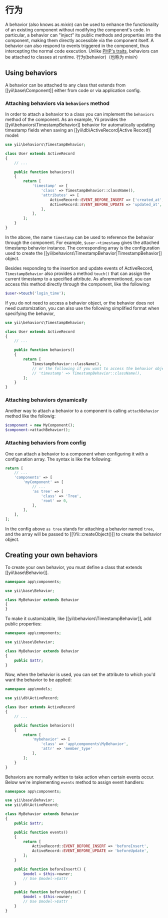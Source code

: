 行为
=========

A behavior (also knows as *mixin*) can be used to enhance the functionality of an existing component without modifying the component's
code. In particular, a behavior can "inject" its public methods and properties into the component, making them directly accessible
via the component itself. A behavior can also respond to  events triggered in the component, thus intercepting the normal
code execution. Unlike [PHP's traits](http://www.php.net/traits), behaviors can be attached to classes at runtime.
行为(behavior)（也称为 *mixin*）

Using behaviors
---------------

A behavior can be attached to any class that extends from [[yii\base\Component]] either from code or via application
config.

### Attaching behaviors via `behaviors` method

In order to attach a behavior to a class you can implement the `behaviors` method of the component.
As an example, Yii provides the [[yii\behaviors\TimestampBehavior]] behavior for automatically updating timestamp
fields when saving an [[yii\db\ActiveRecord|Active Record]] model:

```php
use yii\behaviors\TimestampBehavior;

class User extends ActiveRecord
{
    // ...

    public function behaviors()
    {
        return [
            'timestamp' => [
                'class' => TimestampBehavior::className(),
                'attributes' => [
                    ActiveRecord::EVENT_BEFORE_INSERT => ['created_at', 'updated_at'],
                    ActiveRecord::EVENT_BEFORE_UPDATE => 'updated_at',
                ],
            ],
        ];
    }
}
```

In the above, the name `timestamp` can be used to reference the behavior through the component. For example, `$user->timestamp`
gives the attached timestamp behavior instance. The corresponding array is the configuration used to create the
[[yii\behaviors\TimestampBehavior|TimestampBehavior]] object.

Besides responding to the insertion and update events of ActiveRecord, `TimestampBehavior` also provides a method `touch()`
that can assign the current timestamp to a specified attribute. As aforementioned, you can access this method directly
through the component, like the following:

```php
$user->touch('login_time');
```

If you do not need to access a behavior object, or the behavior does not need customization, you can also
use the following simplified format when specifying the behavior,

```php
use yii\behaviors\TimestampBehavior;

class User extends ActiveRecord
{
    // ...

    public function behaviors()
    {
        return [
            TimestampBehavior::className(),
            // or the following if you want to access the behavior object
            // 'timestamp' => TimestampBehavior::className(),
        ];
    }
}
```

### Attaching behaviors dynamically

Another way to attach a behavior to a component is calling `attachBehavior` method like the followig:

```php
$component = new MyComponent();
$component->attachBehavior();
```

### Attaching behaviors from config

One can attach a behavior to a component when configuring it with a configuration array. The syntax is like the
following:

```php
return [
    // ...
    'components' => [
        'myComponent' => [
            // ...
            'as tree' => [
                'class' => 'Tree',
                'root' => 0,
            ],
        ],
    ],
];
```

In the config above `as tree` stands for attaching a behavior named `tree`, and the array will be passed to [[\Yii::createObject()]]
to create the behavior object.


Creating your own behaviors
---------------------------

To create your own behavior, you must define a class that extends [[yii\base\Behavior]].

```php
namespace app\components;

use yii\base\Behavior;

class MyBehavior extends Behavior
{
}
```

To make it customizable, like [[yii\behaviors\TimestampBehavior]], add public properties:

```php
namespace app\components;

use yii\base\Behavior;

class MyBehavior extends Behavior
{
    public $attr;
}
```

Now, when the behavior is used, you can set the attribute to which you'd want the behavior to be applied:

```php
namespace app\models;

use yii\db\ActiveRecord;

class User extends ActiveRecord
{
    // ...

    public function behaviors()
    {
        return [
            'mybehavior' => [
                'class' => 'app\components\MyBehavior',
                'attr' => 'member_type'
            ],
        ];
    }
}
```

Behaviors are normally written to take action when certain events occur. Below we're implementing `events` method
to assign event handlers:

```php
namespace app\components;

use yii\base\Behavior;
use yii\db\ActiveRecord;

class MyBehavior extends Behavior
{
    public $attr;

    public function events()
    {
        return [
            ActiveRecord::EVENT_BEFORE_INSERT => 'beforeInsert',
            ActiveRecord::EVENT_BEFORE_UPDATE => 'beforeUpdate',
        ];
    }

    public function beforeInsert() {
        $model = $this->owner;
        // Use $model->$attr
    }

    public function beforeUpdate() {
        $model = $this->owner;
        // Use $model->$attr
    }
}
```
